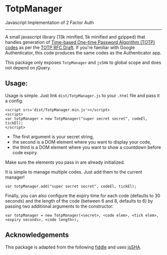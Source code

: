 # TotpManager
Javascript Implementation of 2 Factor Auth

---

A small javascript library (13k minified, 5k minified and gzipped) that handles generation of [Time-based One-time Password Algorithm (TOTP) codes](http://en.wikipedia.org/wiki/Time-based_One-time_Password_Algorithm) as per the [TOTP RFC Draft](http://tools.ietf.org/id/draft-mraihi-totp-timebased-06.html). If you're familiar with Google Authenticator, this code produces the same codes as the Authenticator app.

This package only exposes `TotpManager` and `jsSHA` to global scope and does not depend on jQuery.

## Usage:
Usage is simple. Just link `dist/TotpManager.js` to your `.html` file and pass it a config.
```
<script src='dist/TotpManager.min.js'></script>
<script>
var totpManager = new TotpManager("super secret secret", codeEl, tickEl);
</script>
```

- The first argument is your secret string, 
- the second is a DOM element where you want to display your code, 
- the third is a DOM element where you want to show a countdown before code expiry.

Make sure the elements you pass in are already initialized.


It is simple to manage multiple codes. Just add them to the current manager!
```
var totpManager.add("super secret secret", codeEl, tickEl);
```

Finally, you can also configure the expiry time for each code (defaults to 30 seconds) and the length of the code (between 6 and 8, defaults to 6) by passing two additional arguments to the constructor:
```
var totpManager = new TotpManager(<secret>, <code elem>, <tick elem>, <expiry seconds>, <code length>);
```

## Acknowledgements
This package is adapted from the following [fiddle](http://jsfiddle.net/nt18yhmL/) and uses [jsSHA](https://github.com/caligatio/jsSHA/).
